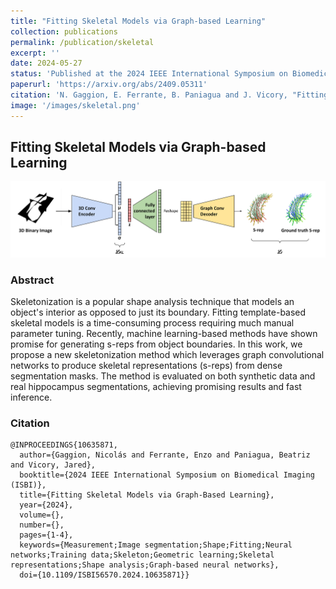 ```yaml
---
title: "Fitting Skeletal Models via Graph-based Learning"
collection: publications
permalink: /publication/skeletal
excerpt: ''
date: 2024-05-27
status: 'Published at the 2024 IEEE International Symposium on Biomedical Imaging (ISBI)'
paperurl: 'https://arxiv.org/abs/2409.05311'
citation: 'N. Gaggion, E. Ferrante, B. Paniagua and J. Vicory, "Fitting Skeletal Models via Graph-Based Learning," 2024 IEEE International Symposium on Biomedical Imaging (ISBI), Athens, Greece, 2024, pp. 1-4, doi: 10.1109/ISBI56570.2024.10635871.'
image: '/images/skeletal.png'
---
```


## Fitting Skeletal Models via Graph-based Learning

<img src='/images/skeletal.png'>

### Abstract

Skeletonization is a popular shape analysis technique that models an object's interior as opposed to just its boundary. Fitting template-based skeletal models is a time-consuming process requiring much manual parameter tuning. Recently, machine learning-based methods have shown promise for generating s-reps from object boundaries. In this work, we propose a new skeletonization method which leverages graph convolutional networks to produce skeletal representations (s-reps) from dense segmentation masks. The method is evaluated on both synthetic data and real hippocampus segmentations, achieving promising results and fast inference.

### Citation
````
@INPROCEEDINGS{10635871,
  author={Gaggion, Nicolás and Ferrante, Enzo and Paniagua, Beatriz and Vicory, Jared},
  booktitle={2024 IEEE International Symposium on Biomedical Imaging (ISBI)}, 
  title={Fitting Skeletal Models via Graph-Based Learning}, 
  year={2024},
  volume={},
  number={},
  pages={1-4},
  keywords={Measurement;Image segmentation;Shape;Fitting;Neural networks;Training data;Skeleton;Geometric learning;Skeletal representations;Shape analysis;Graph-based neural networks},
  doi={10.1109/ISBI56570.2024.10635871}}
````
